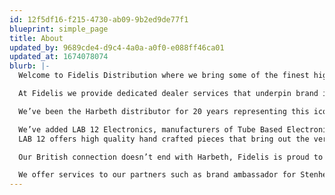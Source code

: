 ```yaml
---
id: 12f5df16-f215-4730-ab09-9b2ed9de77f1
blueprint: simple_page
title: About
updated_by: 9689cde4-d9c4-4a0a-a0f0-e088ff46ca01
updated_at: 1674078074
blurb: |-
  Welcome to Fidelis Distribution where we bring some of the finest high end audio to our dealers and customers across the United States.

  At Fidelis we provide dedicated dealer services that underpin brand integrity with timely support, advertising with our audio industry partners, and participation in Audio shows.

  We’ve been the Harbeth distributor for 20 years representing this iconic BBC inspired loudspeaker company through our network of select dealers. 

  We’ve added LAB 12 Electronics, manufacturers of Tube Based Electronics from Greece.
  LAB 12 offers high quality hand crafted pieces that bring out the very best in tube based designs at incredibly attractive price points. 

  Our British connection doesn’t end with Harbeth, Fidelis is proud to have added NEAT Acoustics to our portfolio. The NEAT ranges provide us with unique loudspeaker designs incorporating ribbon tweeters and Isobaric woofer designs that deliver stunning bass dynamics. 

  We offer services to our partners such as brand ambassador for Stenheim Loudspeakers/Switzerland, Stein Music/Germany and  Audio Analogue/Italy.
---
```

